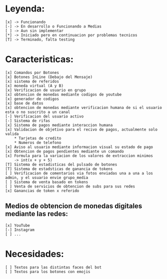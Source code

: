 # Leyenda:
	[x] -> Funcionando
	[-] -> En desarrollo o Funcionando a Medias
	[ ] -> Aun sin implementar
	[*] -> Iniciado pero en continuacion por problemas tecnicos
	[T] -> Terminado, falta testing

# Caracteristicas:
	[x] Comandos por Botones
	[x] Botones InLine (Debajo del Mensaje) 
	[x] sistema de referidos
	[x] moneda virtual (A y B)
	[x] Verificacion de usuario en grupo
	[x] obtencion de monedas mediante codigos de youtube
	[x] generador de codigos
	[x] base de datos
	[x] obtencion de monedas mediante verificacion humana de si el usuario esta o no suscrito a un canal
	[-] Verificacion del usuario activo
	[-] Sistema de rifas
	[x] Sistema de pagos mediante interaccion humana
	[x] Validacion de objetivo para el recivo de pagos, actualmente solo valida 
		* Tarjetas de credito
		* Numeros de telefono
	[x] Aviso al usuario mediante informacion visual su estado de pago
	[x] Obtencion de pagos pendientes mediante un comando
	[x] Formula para la variacion de los valores de extraccion minimos
		-> int(x + y + 5)
	[T] Sistema de estadisticas del pulsado de botones
	[T] Sistema de estadsticas de ganancia de tokens
	[ ] Verificacion de comentarios via fotos enviadas una a una a los admin, y el usuario envie grupo_media
	[ ] Sistema de venta basado en tokens
	[ ] Venta de servicios de obtencion de subs para sus redes
	[x] Ganancias de token x referido
	
## Medios de obtencion de monedas digitales mediante las redes:
	[x] YouTube
	[-] Instagram
	[ ] ...
	
# Necesidades:
	[ ] Textos para las distintas faces del bot
	[ ] Textos para los botones con emojis
	
